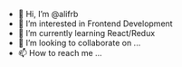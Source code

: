 - 👋 Hi, I’m @alifrb
- 👀 I’m interested in Frontend Development
- 🌱 I’m currently learning React/Redux
- 💞️ I’m looking to collaborate on ...
- 📫 How to reach me ...

<!---
alifrb/alifrb is a ✨ special ✨ repository because its `README.md` (this file) appears on your GitHub profile.
You can click the Preview link to take a look at your changes.
--->
